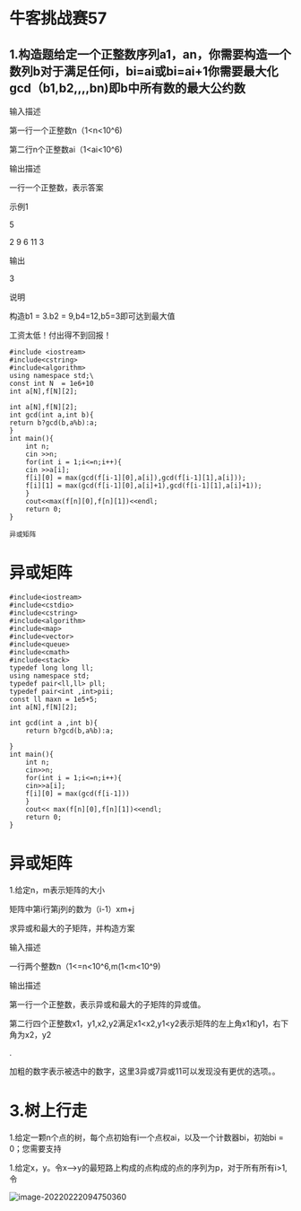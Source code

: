# 牛客挑战赛57

## 1.构造题给定一个正整数序列a1，an，你需要构造一个数列b对于满足任何i，bi=ai或bi=ai+1你需要最大化gcd（b1,b2,,,,bn)即b中所有数的最大公约数



输入描述

第一行一个正整数n（1<n<10^6)

第二行n个正整数ai（1<ai<10^6)

输出描述

一行一个正整数，表示答案

示例1

5

2 9 6 11 3

输出

3

说明

构造b1 = 3.b2 = 9,b4=12,b5=3即可达到最大值

工资太低！付出得不到回报！

```
#include <iostream>
#include<cstring>
#include<algorithm>
using namespace std;\
const int N  = 1e6+10
int a[N],f[N][2];

int a[N],f[N][2];
int gcd(int a,int b){
return b?gcd(b,a%b):a;
}
int main(){
	int n;
	cin >>n;
	for(int i = 1;i<=n;i++){
	cin >>a[i];
	f[i][0] = max(gcd(f[i-1][0],a[i]),gcd(f[i-1][1],a[i]));
	f[i][1] = max(gcd(f[i-1][0],a[i]+1),gcd(f[i-1][1],a[i]+1));
	}
	cout<<max(f[n][0],f[n][1])<<endl;
	return 0;
}

异或矩阵

```

# 异或矩阵

```
#include<iostream>
#include<cstdio>
#include<cstring>
#include<algorithm>
#include<map>
#include<vector>
#include<queue>
#include<cmath>
#include<stack>
typedef long long ll;
using namespace std;
typedef pair<ll,ll> pll;
typedef pair<int ,int>pii;
const ll maxn = 1e5+5;
int a[N],f[N][2];

int gcd(int a ,int b){
	return b?gcd(b,a%b):a;
	
}
int main(){
	int n;
	cin>>n;
	for(int i = 1;i<=n;i++){
	cin>>a[i];
	f[i][0] = max(gcd(f[i-1]))
	}
	cout<< max(f[n][0],f[n][1])<<endl;
	return 0;
}
```

# 异或矩阵

1.给定n，m表示矩阵的大小

矩阵中第i行第j列的数为（i-1）xm+j

求异或和最大的子矩阵，并构造方案



输入描述

一行两个整数n（1<=n<10^6,m(1<m<10^9)

输出描述

第一行一个正整数，表示异或和最大的子矩阵的异或值。

第二行四个正整数x1，y1,x2,y2满足x1<x2,y1<y2表示矩阵的左上角x1和y1，右下角为x2，y2

.

加粗的数字表示被选中的数字，这里3异或7异或11可以发现没有更优的选项。。





# 3.树上行走

1.给定一颗n个点的树，每个点初始有i一个点权ai，以及一个计数器bi，初始bi = 0；您需要支持

1.给定x，y。令x-->y的最短路上构成的点构成的点的序列为p，对于所有所有i>1,令

![image-20220222094750360](C:\Users\Administrator\AppData\Roaming\Typora\typora-user-images\image-20220222094750360.png)



